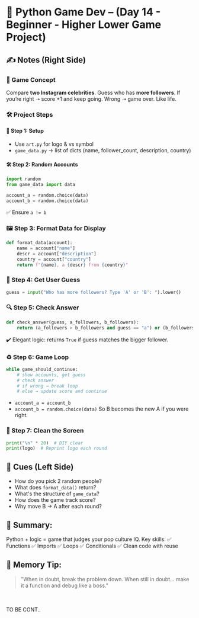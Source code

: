 # 🧠 Python Game Dev – (Day 14 - Beginner - Higher Lower Game Project)

## ✍️ Notes (Right Side)

### 🎯 Game Concept

Compare **two Instagram celebrities**.
Guess who has **more followers**.
If you’re right ➝ score +1 and keep going.
Wrong ➝ game over. Like life.


### 🛠️ Project Steps

#### 🧩 Step 1: Setup

* Use `art.py` for logo & vs symbol
* `game_data.py` → list of dicts (name, follower\_count, description, country)

#### 🛠️ Step 2: Random Accounts

```python
import random
from game_data import data

account_a = random.choice(data)
account_b = random.choice(data)
```

✅ Ensure `a != b`


### 🖼️ Step 3: Format Data for Display

```python
def format_data(account):
    name = account["name"]
    descr = account["description"]
    country = account["country"]
    return f"{name}, a {descr} from {country}"
```


### 👀 Step 4: Get User Guess

```python
guess = input("Who has more followers? Type 'A' or 'B': ").lower()
```


### 🔍 Step 5: Check Answer

```python
def check_answer(guess, a_followers, b_followers):
    return (a_followers > b_followers and guess == "a") or (b_followers > a_followers and guess == "b")
```

✔️ Elegant logic: returns `True` if guess matches the bigger follower.


### ♻️ Step 6: Game Loop

```python
while game_should_continue:
    # show accounts, get guess
    # check answer
    # if wrong → break loop
    # else → update score and continue
```

* `account_a = account_b`
* `account_b = random.choice(data)`
  So B becomes the new A if you were right.


### 🧹 Step 7: Clean the Screen

```python
print("\n" * 20)  # DIY clear
print(logo)  # Reprint logo each round
```


## 🤔 Cues (Left Side)

* How do you pick 2 random people?
* What does `format_data()` return?
* What's the structure of `game_data`?
* How does the game track score?
* Why move B → A after each round?


## 🧊 Summary:

Python + logic = game that judges your pop culture IQ.
Key skills:
✅ Functions
✅ Imports
✅ Loops
✅ Conditionals
✅ Clean code with reuse


## 🧠 Memory Tip:

> "When in doubt, break the problem down.
> When still in doubt… make it a function and debug like a boss."

<br/>
<br/>
TO BE CONT..
